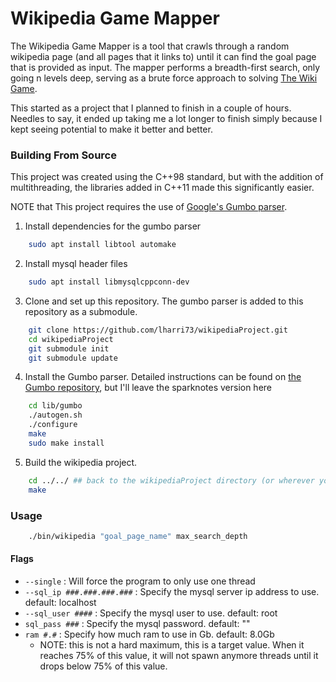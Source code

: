 # Wikipedia Game Mapper

The Wikipedia Game Mapper is a tool that crawls through a random 
wikipedia page (and all pages that it links to) until it can find 
the goal page that is provided as input. The mapper performs a 
breadth-first search, only going n levels deep, serving as a brute force approach to solving [The Wiki Game](https://en.wikipedia.org/wiki/Wikipedia:Wiki_Game).

This started as a project that I planned to finish in a couple of 
hours. Needles to say, it ended up taking me a lot longer to finish simply 
because I kept seeing potential to make it better and better. 

### Building From Source

This project was created using the C++98 standard, but with the addition of multithreading, the libraries added in C++11 made this significantly easier. 

NOTE that This project requires the use of [Google's Gumbo parser](https://github.com/google/gumbo-parser). 

1. Install dependencies for the gumbo parser

```bash
    sudo apt install libtool automake
```
2. Install mysql header files

```bash
    sudo apt install libmysqlcppconn-dev
```
3. Clone and set up this repository. The gumbo parser is added to this 
repository as a submodule. 

```bash
    git clone https://github.com/lharri73/wikipediaProject.git
    cd wikipediaProject
    git submodule init
    git submodule update
```
4. Install the Gumbo parser. Detailed instructions can be found on [the 
Gumbo repository](https://github.com/google/gumbo-parser), but I'll leave the sparknotes version here

```bash
    cd lib/gumbo
    ./autogen.sh
    ./configure
    make
    sudo make install
```
5. Build the wikipedia project. 
```bash
    cd ../../ ## back to the wikipediaProject directory (or wherever you cloned the repo to)
    make
```

### Usage

```bash
    ./bin/wikipedia "goal_page_name" max_search_depth
```

#### Flags
- `--single` : Will force the program to only use one thread
- `--sql_ip ###.###.###.###` : Specify the mysql server ip address to use. default: localhost
- `--sql_user ####` : Specify the mysql user to use. default: root
- `sql_pass ###` : Specify the mysql password. default: ""
- `ram #.#` : Specify how much ram to use in Gb. default: 8.0Gb
  - NOTE: this is not a hard maximum, this is a target value. When it reaches 75% of this value, it will not spawn anymore threads until it drops below 75% of this value. 
